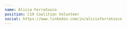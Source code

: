 ```yaml
---
name: Alicia Ferratusco
position: C19 Coalition Volunteer
social: https://www.linkedin.com/in/aliciaferratusco
---
```

